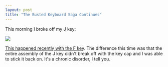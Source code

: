```yaml
---
layout: post
title: "The Busted Keyboard Saga Continues"
---
```


<p>This morning I broke off my J key:</p>
  
<p><img src="http://farm4.static.flickr.com/3159/2350007944_98379e48df_o.jpg" /> </p>
  
<p><a href="http://kindohm.com/archive/2008/02/12/busted-keyboard.aspx">This happened recently with the F key</a>.  The difference this time was that the entire assembly of the J key didn't break off with the key cap and I was able to stick it back on.  It's a chronic disorder, I tell you.</p>
 
